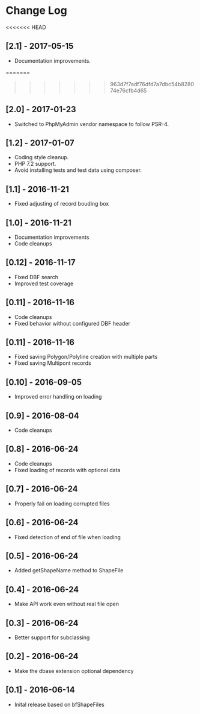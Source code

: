 # Change Log

<<<<<<< HEAD
## [2.1] - 2017-05-15

* Documentation improvements.

=======
>>>>>>> 963d7f7adf76dfd7a7dbc54b828074e76cfb4d65
## [2.0] - 2017-01-23

* Switched to PhpMyAdmin vendor namespace to follow PSR-4.

## [1.2] - 2017-01-07

* Coding style cleanup.
* PHP 7.2 support.
* Avoid installing tests and test data using composer.

## [1.1] - 2016-11-21

* Fixed adjusting of record bouding box

## [1.0] - 2016-11-21

* Documentation improvements
* Code cleanups

## [0.12] - 2016-11-17

* Fixed DBF search
* Improved test coverage

## [0.11] - 2016-11-16

* Code cleanups
* Fixed behavior without configured DBF header

## [0.11] - 2016-11-16

* Fixed saving Polygon/Polyline creation with multiple parts
* Fixed saving Multipont records

## [0.10] - 2016-09-05

* Improved error handling on loading

## [0.9] - 2016-08-04

* Code cleanups

## [0.8] - 2016-06-24

* Code cleanups
* Fixed loading of records with optional data

## [0.7] - 2016-06-24

* Properly fail on loading corrupted files

## [0.6] - 2016-06-24

* Fixed detection of end of file when loading

## [0.5] - 2016-06-24

* Added getShapeName method to ShapeFile

## [0.4] - 2016-06-24

* Make API work even without real file open

## [0.3] - 2016-06-24

* Better support for subclassing

## [0.2] - 2016-06-24

* Make the dbase extension optional dependency

## [0.1] - 2016-06-14

* Inital release based on bfShapeFiles
